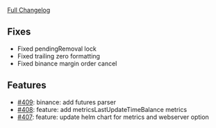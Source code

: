 [Full Changelog](https://github.com/OvictorVieira/promeheux.api/compare/v1.21.0...v1.21.1)

## Fixes

- Fixed pendingRemoval lock
- Fixed trailing zero formatting
- Fixed binance margin order cancel

## Features

- [#409](https://github.com/OvictorVieira/promeheux.api/pull/409): binance: add futures parser
- [#408](https://github.com/OvictorVieira/promeheux.api/pull/408): feature: add metricsLastUpdateTimeBalance metrics
- [#407](https://github.com/OvictorVieira/promeheux.api/pull/407): feature: update helm chart for metrics and webserver option
